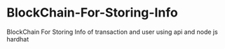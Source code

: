 # BlockChain-For-Storing-Info
BlockChain For Storing Info of transaction and user using api and node js hardhat
